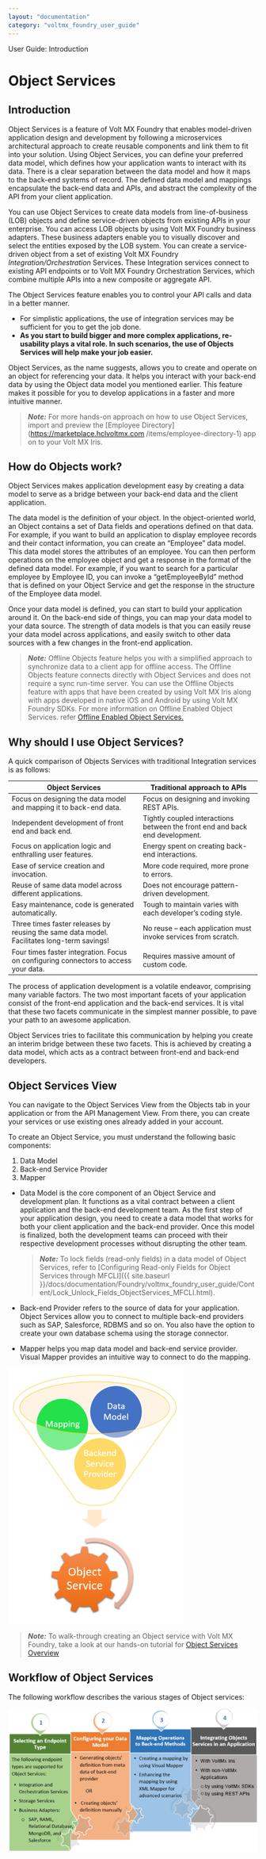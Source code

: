 ```yaml
---
layout: "documentation"
category: "voltmx_foundry_user_guide"
---
```

                               

User Guide: Introduction

  

Object Services
===============

Introduction
------------

Object Services is a feature of Volt MX Foundry that enables model-driven application design and development by following a microservices architectural approach to create reusable components and link them to fit into your solution. Using Object Services, you can define your preferred data model, which defines how your application wants to interact with its data. There is a clear separation between the data model and how it maps to the back-end systems of record. The defined data model and mappings encapsulate the back-end data and APIs, and abstract the complexity of the API from your client application.

You can use Object Services to create data models from line-of-business (LOB) objects and define service-driven objects from existing APIs in your enterprise. You can access LOB objects by using Volt MX Foundry business adapters. These business adapters enable you to visually discover and select the entities exposed by the LOB system. You can create a service-driven object from a set of existing Volt MX Foundry _Integration/Orchestration_ Services. These Integration services connect to existing API endpoints or to Volt MX Foundry Orchestration Services, which combine multiple APIs into a new composite or aggregate API.

The Object Services feature enables you to control your API calls and data in a better manner.

*   For simplistic applications, the use of integration services may be sufficient for you to get the job done.
*   **As you start to build bigger and more complex applications, re-usability plays a vital role. In such scenarios, the use of Objects Services will help make your job easier.**

Object Services, as the name suggests, allows you to create and operate on an object for referencing your data. It helps you interact with your back-end data by using the Object data model you mentioned earlier. This feature makes it possible for you to develop applications in a faster and more intuitive manner.

> **_Note:_** For more hands-on approach on how to use Object Services, import and preview the [Employee Directory](https://marketplace.hclvoltmx.com /items/employee-directory-1) app on to your Volt MX Iris.

How do Objects work?
--------------------

Object Services makes application development easy by creating a data model to serve as a bridge between your back-end data and the client application.

The data model is the definition of your object. In the object-oriented world, an Object contains a set of Data fields and operations defined on that data. For example, if you want to build an application to display employee records and their contact information, you can create an “Employee” data model. This data model stores the attributes of an employee. You can then perform operations on the employee object and get a response in the format of the defined data model. For example, if you want to search for a particular employee by Employee ID, you can invoke a “getEmployeeById” method that is defined on your Object Service and get the response in the structure of the Employee data model.

Once your data model is defined, you can start to build your application around it. On the back-end side of things, you can map your data model to your data source. The strength of data models is that you can easily reuse your data model across applications, and easily switch to other data sources with a few changes in the front-end application.

> **_Note:_** Offline Objects feature helps you with a simplified approach to synchronize data to a client app for offline access. The Offline Objects feature connects directly with Object Services and does not require a sync run-time server. You can use the Offline Objects feature with apps that have been created by using Volt MX Iris along with apps developed in native iOS and Android by using Volt MX Foundry SDKs. For more information on Offline Enabled Object Services. refer [Offline Enabled Object Services.](Offline_Enable_Objectservices.html)

Why should I use Object Services?
---------------------------------

A quick comparison of Objects Services with traditional Integration services is as follows:

  
| Object Services | Traditional approach to APIs |
| --- | --- |
| Focus on designing the data model and mapping it to back-end data. | Focus on designing and invoking REST APIs. |
| Independent development of front end and back end. | Tightly coupled interactions between the front end and back end development. |
| Focus on application logic and enthralling user features. | Energy spent on creating back-end interactions. |
| Ease of service creation and invocation. | More code required, more prone to errors. |
| Reuse of same data model across different applications. | Does not encourage pattern-driven development. |
| Easy maintenance, code is generated automatically. | Tough to maintain varies with each developer’s coding style. |
| Three times faster releases by reusing the same data model. Facilitates long-term savings! | No reuse – each application must invoke services from scratch. |
| Four times faster integration. Focus on configuring connectors to access your data. | Requires massive amount of custom code. |

The process of application development is a volatile endeavor, comprising many variable factors. The two most important facets of your application consist of the front-end application and the back-end services. It is vital that these two facets communicate in the simplest manner possible, to pave your path to an awesome application.

Object Services tries to facilitate this communication by helping you create an interim bridge between these two facets. This is achieved by creating a data model, which acts as a contract between front-end and back-end developers.

Object Services View
--------------------

You can navigate to the Object Services View from the Objects tab in your application or from the API Management View. From there, you can create your services or use existing ones already added in your account.

To create an Object Service, you must understand the following basic components:

1.  Data Model
2.  Back-end Service Provider
3.  Mapper

*   Data Model is the core component of an Object Service and development plan. It functions as a vital contract between a client application and the back-end development team. As the first step of your application design, you need to create a data model that works for both your client application and the back-end provider. Once this model is finalized, both the development teams can proceed with their respective development processes without disrupting the other team.
    
    > **_Note:_** To lock fields (read-only fields) in a data model of Object Services, refer to [Configuring Read-only Fields for Object Services through MFCLI]({{ site.baseurl }}/docs/documentation/Foundry/voltmx_foundry_user_guide/Content/Lock_Unlock_Fields_ObjectServices_MFCLI.html).
    
*   Back-end Provider refers to the source of data for your application. Object Services allow you to connect to multiple back-end providers such as SAP, Salesforce, RDBMS and so on. You also have the option to create your own database schema using the storage connector.
*   Mapper helps you map data model and back-end service provider. Visual Mapper provides an intuitive way to connect to do the mapping.

![](Resources/Images/ObjectsView_355x515.png)

> **_Note:_** To walk-through creating an Object service with Volt MX Foundry, take a look at our hands-on tutorial for [Object Services Overview](https://youtu.be/I82jkllMVP4)

Workflow of Object Services
---------------------------

The following workflow describes the various stages of Object services:

![](Resources/Images/ObectsServices-Architcture_640x369.png)
